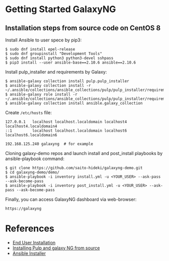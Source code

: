# Getting Started GalaxyNG

## Installation steps from source code on CentOS 8

Install Ansible to user spece by pip3:

```
$ sudo dnf install epel-release
$ sudo dnf groupinstall "Development Tools"
$ sudo dnf install python3 python3-devel sshpass
$ pip3 install --user ansible-base==2.10.6 ansible==2.10.6
```

Install pulp_installer and requirements by Galaxy:

```
$ ansible-galaxy collection install pulp.pulp_installer
$ ansible-galaxy collection install -r ~/.ansible/collections/ansible_collections/pulp/pulp_installer/requirements.yml
$ ansible-galaxy role install -r ~/.ansible/collections/ansible_collections/pulp/pulp_installer/requirements.yml
$ ansible-galaxy collection install ansible.galaxy_collection
```

Create `/etc/hosts` file:

```
127.0.0.1   localhost localhost.localdomain localhost4 localhost4.localdomain4
::1         localhost localhost.localdomain localhost6 localhost6.localdomain6

192.168.125.240	galaxyng  # for example
```

Cloning galaxy-demo repos and launch install and post_install playbooks by ansible-playbook command:

```
$ git clone https://github.com/saito-hideki/galaxyng-demo.git
$ cd galaxyng-demo/demo/
$ ansible-playbook -i inventory install.yml -u <YOUR_USER> --ask-pass --ask-become-pass
$ ansible-playbook -i inventory post_install.yml -u <YOUR_USER> --ask-pass --ask-become-pass
```
Finally, you can access GalaxyNG dashboard via web-browser:

```
https://galaxyng
```

# References
- [End User Installation](https://github.com/ansible/galaxy_ng/wiki/End-User-Installation)
- [Installing Pulp and galaxy NG from source](https://github.com/ansible/galaxy_ng/wiki/Installing-from-source)
- [Ansible Installer](https://pulpproject.org/ansible-installer/)
